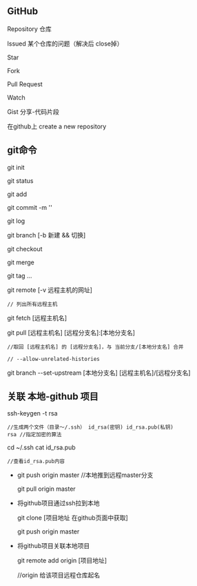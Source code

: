 GitHub
-----
Repository 仓库

Issued 某个仓库的问题（解决后 close掉）

Star

Fork

Pull Request

Watch

Gist 分享-代码片段

在github上 
	create a new repository

git命令
-----
git init

git status

git add

git commit -m ''

git log

git branch [-b 新建 && 切换]

git checkout

git merge

git tag ...

git remote [-v 远程主机的网址]

	// 列出所有远程主机
	
git fetch [远程主机名]

git pull [远程主机名] [远程分支名]:[本地分支名]
	
	//取回 [远程主机名] 的 [远程分支名]，与 当前分支/[本地分支名] 合并
	
	// --allow-unrelated-histories
	
git branch --set-upstream [本地分支名] [远程主机名]/[远程分支名]

关联 本地-github 项目
-----
ssh-keygen -t rsa

	//生成两个文件（目录～/.ssh） id_rsa(密钥) id_rsa.pub(私钥)
	rsa //指定加密的算法

cd ~/.ssh
cat id_rsa.pub	

	//查看id_rsa.pub内容
	
* git push origin master //本地推到远程master分支

  git pull origin master

* 将github项目通过ssh拉到本地

  git clone [项目地址 在github页面中获取]
  
  git push origin master

* 将github项目关联本地项目
  
  git remote add origin [项目地址]
  
  	//origin 给该项目远程仓库起名